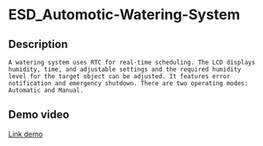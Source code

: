 # ESD_Automotic-Watering-System
## Description
    A watering system uses RTC for real-time scheduling. The LCD displays humidity, time, and adjustable settings and the required humidity level for the target object can be adjusted. It features error notification and emergency shutdown. There are two operating modes: Automatic and Manual.

## Demo video
[Link demo](https://drive.google.com/file/d/1rrt-6CTEmD2PxIfg-YFUaGAum48F0xtK/view?usp=sharing)